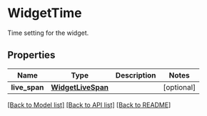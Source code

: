 # WidgetTime

Time setting for the widget.

## Properties
Name | Type | Description | Notes
------------ | ------------- | ------------- | -------------
**live_span** | [**WidgetLiveSpan**](WidgetLiveSpan.md) |  | [optional] 

[[Back to Model list]](README.md#documentation-for-models) [[Back to API list]](README.md#documentation-for-api-endpoints) [[Back to README]](README.md)


